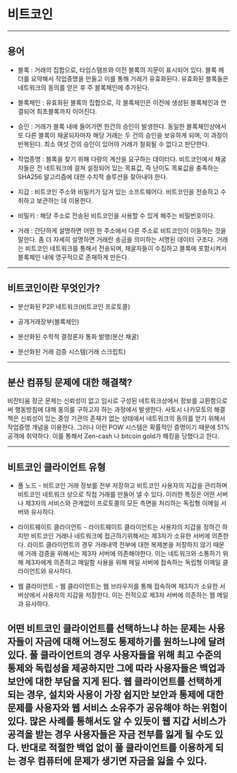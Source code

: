  # 비트코인

---

## 용어

* 블록 : 거래의 집합으로, 타임스탬프와 이전 블록의 지문이 표시되어 있다. 블록 헤더를 요약해서 작업증명을 만들고 이를 통해 거래가 유효화된다.
        유효화된 블록들은 네트워크의 동의를 얻은 후 주 블록체인에 추가된다.
        
* 블록체인 : 유효화된 블록의 집합으로, 각 블록체인은 이전에 생성된 블록체인과 연결되어 최초블록까지 이어진다.  

* 승인 : 거래가 블록 내에 들어가면 한건의 승인이 발생한다. 동일한 블록체인상에서 또 다른 블록이 채굴되자마자 해당 거래는 두 건의 승인을 보유하게 되며,
        이 과정이 반복된다. 최소 여섯 건의 승인이 있어야 거래가 철회될 수 없다고 판단한다.
        
* 작업증명 : 블록을 찾기 위해 다량의 계산을 요구하는 데이터다. 비트코인에서 채굴자들은 전 네트워크에 걸쳐 설정되어 있는 목표값, 즉 난이도 목표값을 충족하는
           SHA256 알고리즘에 대한 수치적 솔루션을 찾아내야 한다.
           
* 지갑 : 비트코인 주소와 비밀키가 담겨 있는 소프트웨어다. 비트코인을 전송하고 수취하고 보관하는 데 이용한다.

* 비밀키 : 해당 주소로 전송된 비트코인을 사용할 수 있게 해주는 비밀번호이다.

* 거래 : 간단하게 설명하면 어떤 한 주소에서 다른 주소로 비트코인이 이동하는 것을 말한다. 좀 더 자세히 설명하면 거래란 송금을 의미하는 서명된 데이터 구조다.
        거래는 비트코인 네트워크를 통해서 전송되며, 채굴자들이 수집하고 블록에 포함시켜서 블록체인 내에 영구적으로 존재하게 만든다.
        
---

## 비트코인이란 무엇인가?

* 분산화된 P2P 네트워크(비트코인 프로토콜)

* 공개거래장부(블록체인)

* 분산화된 수학적 결정론자 통화 발행(분산 채굴)

* 분산화된 거래 검증 시스템(거래 스크립트)

---

## 분산 컴퓨팅 문제에 대한 해결책?

비잔티움 장군 문제는 신뢰성이 없고 임시로 구성된 네트워크상에서 정보를 교환함으로써 행동방침에 대해 동의를 구하고자 하는 과정에서 발생한다.
사토시 나카모토의 해결책은 신뢰성이 있는 중앙 기관의 존재가 없는 상태에서 네트워크의 동의를 얻기 위해서 작업증명 개념을 이용한다.
그러나 이런 POW 시스템은 확률적인 증명이기 때문에 51%공격에 취약하다. 이를 통해서 Zen-cash 나 bitcoin gold가 해킹을 당했다고 한다.

---

## 비트코인 클라이언트 유형

* 풀 노드 - 비트코인 거래 정보를 전부 저장하고 비트코인 사용자의 지갑을 관리하며 비트코인 네트워크 상으로 직접 거래를 만들어 낼 수 있다.
          이러한 특징은 어떤 서버나 제3자의 서비스와 관계없이 프로토콜의 모든 측면을 처리하는 독립형 이메일 서버와 유사하다.

* 라이트웨이트 클라이언트 - 라이트웨이트 클라이언트는 사용자의 지갑을 정하긴 하지만 비트코인 거래나 네트워크에 접근하기위해서는 제3자가 소유한 서버에 의존한다.
                      라이트 클라이언트의 경우 거래내역 전부에 대한 복제본을 저장하지 않기 때문에 거래 검증을 위해서는 제3자 서버에 의존해야한다.
                      이는 네트워크와 소통하기 위해 제3자에게 의존하고 메일함 사용을 위해 메일 서버에 접속하는 독립형 이메일 클라이언트와 유사하다.
                      
* 웹 클라이언트 - 웹 클라이언트는 웹 브라우저를 통해 접속하며 제3자가 소유한 서버상에서 사용자의 지갑을 저장한다. 
              이는 전적으로 제3자 서버에 의존하는 웹 메일과 유사하다.

어떤 비트코인 클라이언트를 선택하느냐 하는 문제는 사용자들이 자금에 대해 어느정도 통제하기를 원하느냐에 달려있다. 풀 클라이언트의 경우 사용자들을 위해 최고 수준의
통제와 독립성을 제공하지만 그에 따라 사용자들은 백업과 보안에 대한 부담을 지게 된다. 웹 클라이언트를 선택하게 되는 경우, 설치와 사용이 가장 쉽지만 보안과 통제에
대한 문제를 사용자와 웹 서비스 소유주가 공유해야 하는 위험이 있다. 많은 사례를 통해서도 알 수 있듯이 웹 지갑 서비스가 공격을 받는 경우 사용자들은 자금 전부를 잃게
될 수도 있다. 반대로 적절한 백업 없이 풀 클라이언트를 이용하게 되는 경우 컴퓨터에 문제가 생기면 자금을 잃을 수 있다.
---

